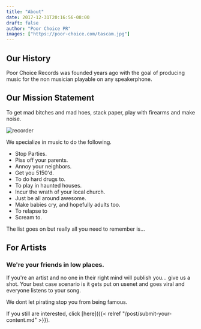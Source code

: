 ```yaml
---
title: "About"
date: 2017-12-31T20:16:56-08:00
draft: false
author: "Poor Choice PR"
images: ["https://poor-choice.com/tascam.jpg"]
---
```

## Our History
Poor Choice Records was founded years ago with the goal of producing music for the non musician playable on any speakerphone.

## Our Mission Statement
To get mad bitches and mad hoes, stack paper, play with firearms and make noise.

![recorder](/tascam.jpg)

We specialize in music to do the following.

* Stop Parties.
* Piss off your parents.
* Annoy your neighbors.
* Get you 5150'd.
* To do hard drugs to.
* To play in haunted houses.
* Incur the wrath of your local church.
* Just be all around awesome.
* Make babies cry, and hopefully adults too.
* To relapse to
* Scream to.

The list goes on but really all you need to remember is...

## For Artists
### We're your friends in low places.
If you're an artist and no one in their right mind will publish you... give us a shot. Your best case scenario is it gets put on usenet and goes viral and everyone listens to your song.

We dont let pirating stop you from being famous.

If you still are interested, click [here]({{< relref "/post/submit-your-content.md" >}}).
